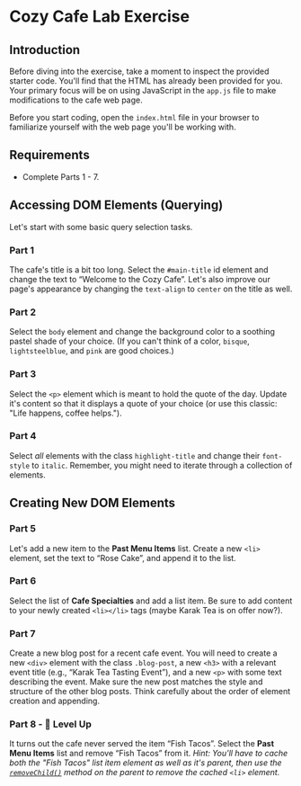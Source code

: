 <h1>
  <span class="headline">Cozy Cafe Lab</span>
  <span class="subhead">Exercise</span>
</h1>

## Introduction

Before diving into the exercise, take a moment to inspect the provided starter code. You'll find that the HTML has already been provided for you. Your primary focus will be on using JavaScript in the `app.js` file to make modifications to the cafe web page. 

Before you start coding, open the `index.html` file in your browser to familiarize yourself with the web page you'll be working with.

## Requirements

- Complete Parts 1 - 7.

## Accessing DOM Elements (Querying)

Let's start with some basic query selection tasks.

### Part 1

The cafe's title is a bit too long. Select the `#main-title` id element and change the text to “Welcome to the Cozy Cafe”.  Let's also improve our page's appearance by changing the `text-align` to `center` on the title as well.


### Part 2

Select the `body` element and change the background color to a soothing pastel shade of your choice. (If you can't think of a color, `bisque`, `lightsteelblue`, and `pink` are good choices.) 

### Part 3

Select the `<p>` element which is meant to hold the quote of the day.  Update it's content so that it displays a quote of your choice (or use this classic: "Life happens, coffee helps.").

### Part 4

Select _all_ elements with the class `highlight-title` and change their `font-style` to `italic`. Remember, you might need to iterate through a collection of elements.

## Creating New DOM Elements

### Part 5

Let's add a new item to the **Past Menu Items** list. Create a new `<li>` element, set the text to “Rose Cake”, and append it to the list.

### Part 6

Select the list of **Cafe Specialties** and add a list item.  Be sure to add content to your newly created `<li></li>` tags (maybe Karak Tea is on offer now?).

### Part 7

Create a new blog post for a recent cafe event. You will need to create a new `<div>` element with the class `.blog-post`, a new `<h3>` with a relevant event title (e.g., “Karak Tea Tasting Event”), and a new `<p>` with some text describing the event. Make sure the new post matches the style and structure of the other blog posts. Think carefully about the order of element creation and appending.

### Part 8 - 🚀 Level Up

It turns out the cafe never served the item “Fish Tacos”. Select the **Past Menu Items** list and remove “Fish Tacos” from it. _Hint: You'll have to cache both the "Fish Tacos" list item element as well as it's parent, then use the [`removeChild()`](https://developer.mozilla.org/en-US/docs/Web/API/Node/removeChild) method on the parent to remove the cached `<li>` element._

